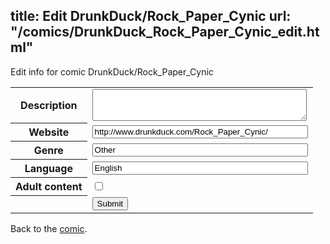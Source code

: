 title: Edit DrunkDuck/Rock_Paper_Cynic
url: "/comics/DrunkDuck_Rock_Paper_Cynic_edit.html"
---
Edit info for comic DrunkDuck/Rock_Paper_Cynic

<form name="comic" action="http://gaepostmail.appspot.com/comic/" method="post">
<table class="comicinfo">
<tr>
<th>Description</th><td><textarea name="description" cols="40" rows="3"></textarea></td>
</tr>
<tr>
<th>Website</th><td><input type="text" name="url" value="http://www.drunkduck.com/Rock_Paper_Cynic/" size="40"/></td>
</tr>
<tr>
<th>Genre</th><td><input type="text" name="genre" value="Other" size="40"/></td>
</tr>
<tr>
<th>Language</th><td><input type="text" name="language" value="English" size="40"/></td>
</tr>
<tr>
<th>Adult content</th><td><input type="checkbox" name="adult" value="adult" /></td>
</tr>
<tr>
<th></th><td>
<input type="hidden" name="comic" value="DrunkDuck_Rock_Paper_Cynic" />
<input type="submit" name="submit" value="Submit" />
</td>
</tr>
</table>
</form>

Back to the [comic](DrunkDuck_Rock_Paper_Cynic.html).
